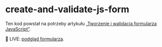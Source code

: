 # create-and-validate-js-form

Ten kod powstał na potrzeby artykułu [„Tworzenie i walidacja formularza JavaScript”](https://devmentor.pl/b/tworzenie-i-walidacja-formularza-javascript).

🎯 LIVE: [podgląd formularza](https://devmentor-pl.github.io/create-and-validate-js-form/).
